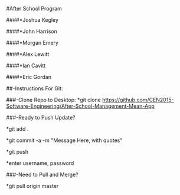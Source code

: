 #After School Program

####*Joshua Kegley

####*John Harrison

####*Morgan Emery

####*Alex Lewitt

####*Ian Cavitt

####*Eric Gordan


##-Instructions For Git:

###-Clone Repo to Desktop:
*git clone https://github.com/CEN2015-Software-Engineering/After-School-Management-Mean-App

###-Ready to Push Update? 

*git add .

*git commit -a -m "Message Here, with quotes"

*git push

*enter username, password

###-Need to Pull and Merge?

*git pull origin master